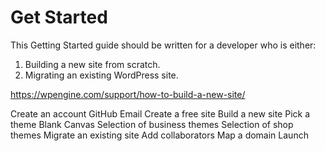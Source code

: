 # Get Started

This Getting Started guide should be written for a developer who is either:

1. Building a new site from scratch.
2. Migrating an existing WordPress site.

https://wpengine.com/support/how-to-build-a-new-site/

Create an account
GitHub
Email
Create a free site
Build a new site
Pick a theme
Blank Canvas
Selection of business themes
Selection of shop themes
Migrate an existing site
Add collaborators
Map a domain
Launch
